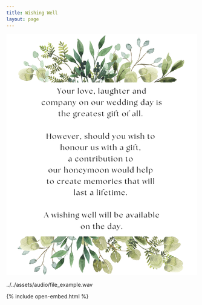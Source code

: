 ```yaml
---
title: Wishing Well
layout: page
---
```


![Wishing Well](/assets/img/wishingwell.png)

<html>
  <body>
    
../../assets/audio/file_example.wav

{% include open-embed.html %}
  </body>
</html>

